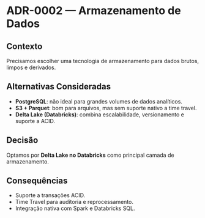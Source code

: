 # ADR-0002 — Armazenamento de Dados

## Contexto
Precisamos escolher uma tecnologia de armazenamento para dados brutos, limpos e derivados.

## Alternativas Consideradas
- **PostgreSQL**: não ideal para grandes volumes de dados analíticos.
- **S3 + Parquet**: bom para arquivos, mas sem suporte nativo a time travel.
- **Delta Lake (Databricks)**: combina escalabilidade, versionamento e suporte a ACID.

## Decisão
Optamos por **Delta Lake no Databricks** como principal camada de armazenamento.

## Consequências
- Suporte a transações ACID.
- Time Travel para auditoria e reprocessamento.
- Integração nativa com Spark e Databricks SQL.


